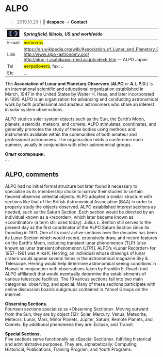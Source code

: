 # ALPO
> 2019.10.29 ┊ **🚀 [despace](index.md)** → **[Contact](contact.md)**

|[![](f/contact/a/alpo_logo1_thumb.jpg)](f/contact/a/alpo_logo1.png)|*Springfield, Illinois, US and worldwide*|
|:--|:--|
|E‑mail| <mark>нетпочты</mark> |
|Link| <https://en.wikipedia.org/wiki/Association_of_Lunar_and_Planetary_Observers><br> <http://www.alpo-astronomy.org/><br> <http://alpo-j.asahikawa-med.ac.jp/indexE.htm> — ALPO Japan |
|Tel| <mark>нетрабочего</mark>, fax: … |
|Etc| … |

The **Association of Lunar and Planetary Observers** (**ALPO** or **A.L.P.O.**) is an international scientific and educational organization established in March, 1947 in the United States by Walter H. Haas, and later incorporated in 1990. ALPO is an organization for advancing and conducting astronomical work by both professional and amateur astronomers who share an interest in solar system observations.

ALPO studies solar system objects such as the Sun, the Earth’s Moon, planets, asteroids, meteors, and comets. ALPO stimulates, coordinates, and generally promotes the study of these bodies using methods and instruments available within the communities of both amateur and professional astronomers. The organization holds a conference each summer, usually in conjunction with other astronomical groups.

**Опыт кооперации.**  
…


<p style="page-break-after:always"> </p>

## ALPO, comments

ALPO had no initial formal structure but later found it necessary to specialize as its membership chose to narrow their studies to certain favored observed celestial objects. ALPO adopted a similar structure with sections like that of the British Astronomical Association (BAA) in order to properly study the objects observed. ALPO established interest sections as needed, such as the Saturn Section. Each section would be directed by an individual known as a «recorder», which later became known as «coordinator» (a term still used today). Julius L. Benton still serves to the present day as the first coordinator of the ALPO Saturn Section since its founding in 1971. One of its most active sections over the decades has been its Lunar Section which would record, extensively draw, and record features on the Earth’s Moon, including transient lunar phenomenon (TLP) [also known as lunar transient phenomenon (LTP)]. ALPO’s «Lunar Recorder» for 1957 ‑ 1961 was Alika K. Herring, an individual whose drawings of lunar craters would appear several times in the astronomical magazine Sky & Telescope. Herring would help determine astronomical seeing conditions in Hawaii in conjunction with observations taken by Franklin E. Roach (not ALPO affiliated) that would eventually determine the establishments of various telescope facilities. The 19 various sections fall into two main categories: observing, and special. Many of these sections participate with online discussion boards subgroups contained in Yahoo! Groups on the internet.

**Observing Sections.**  
Fourteen sections specialize as «Observing Sections». Moving outward from the Sun, they are by object (12): Solar, Mercury, Venus, Meteorite, Meteors, Lunar, Mars, Minor Planets, Jupiter, Saturn, Remote Planets, and Comets. By additional phenomena they are: Eclipse, and Transit.

**Special Sections.**  
Five sections serve functionally as «Special Sections», fulfilling historical and administrative purposes. They are, alphabetically: Computing, Historical, Publications, Training Program, and Youth Programs.

